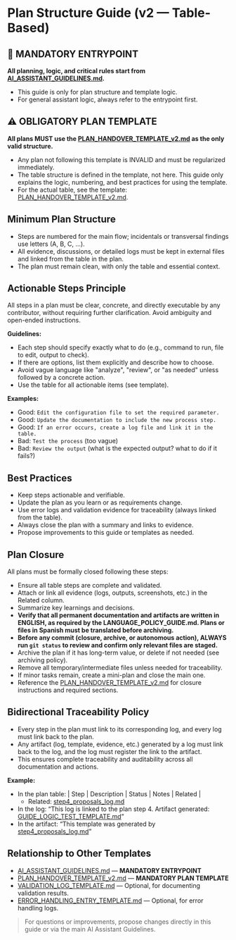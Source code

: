 # Plan Structure Guide (v2 — Table-Based)

## 🚦 MANDATORY ENTRYPOINT
**All planning, logic, and critical rules start from [AI_ASSISTANT_GUIDELINES.md](./AI_ASSISTANT_GUIDELINES.md).**

- This guide is only for plan structure and template logic.
- For general assistant logic, always refer to the entrypoint first.

## ⚠️ OBLIGATORY PLAN TEMPLATE
**All plans MUST use the [PLAN_HANDOVER_TEMPLATE_v2.md](./PLAN_HANDOVER_TEMPLATE_v2.md) as the only valid structure.**

- Any plan not following this template is INVALID and must be regularized immediately.
- The table structure is defined in the template, not here. This guide only explains the logic, numbering, and best practices for using the template.
- For the actual table, see the template: [PLAN_HANDOVER_TEMPLATE_v2.md](./PLAN_HANDOVER_TEMPLATE_v2.md).

## Minimum Plan Structure

- Steps are numbered for the main flow; incidentals or transversal findings use letters (A, B, C, ...).
- All evidence, discussions, or detailed logs must be kept in external files and linked from the table in the plan.
- The plan must remain clean, with only the table and essential context.

## Actionable Steps Principle

All steps in a plan must be clear, concrete, and directly executable by any contributor, without requiring further clarification. Avoid ambiguity and open-ended instructions.

**Guidelines:**
- Each step should specify exactly what to do (e.g., command to run, file to edit, output to check).
- If there are options, list them explicitly and describe how to choose.
- Avoid vague language like "analyze", "review", or "as needed" unless followed by a concrete action.
- Use the table for all actionable items (see template).

**Examples:**
- Good: `Edit the configuration file to set the required parameter.`
- Good: `Update the documentation to include the new process step.`
- Good: `If an error occurs, create a log file and link it in the table.`
- Bad: `Test the process` (too vague)
- Bad: `Review the output` (what is the expected output? what to do if it fails?)

## Best Practices
- Keep steps actionable and verifiable.
- Update the plan as you learn or as requirements change.
- Use error logs and validation evidence for traceability (always linked from the table).
- Always close the plan with a summary and links to evidence.
- Propose improvements to this guide or templates as needed.

## Plan Closure

All plans must be formally closed following these steps:
- Ensure all table steps are complete and validated.
- Attach or link all evidence (logs, outputs, screenshots, etc.) in the Related column.
- Summarize key learnings and decisions.
- **Verify that all permanent documentation and artifacts are written in ENGLISH, as required by the LANGUAGE_POLICY_GUIDE.md. Plans or files in Spanish must be translated before archiving.**
- **Before any commit (closure, archive, or autonomous action), ALWAYS run `git status` to review and confirm only relevant files are staged.**
- Archive the plan if it has long-term value, or delete if not needed (see archiving policy).
- Remove all temporary/intermediate files unless needed for traceability.
- If minor tasks remain, create a mini-plan and close the main one.
- Reference the [PLAN_HANDOVER_TEMPLATE_v2.md](./PLAN_HANDOVER_TEMPLATE_v2.md) for closure instructions and required sections.

## Bidirectional Traceability Policy
- Every step in the plan must link to its corresponding log, and every log must link back to the plan.
- Any artifact (log, template, evidence, etc.) generated by a log must link back to the log, and the log must register the link to the artifact.
- This ensures complete traceability and auditability across all documentation and actions.

**Example:**
- In the plan table: | Step | Description | Status | Notes | Related |
  - Related: [step4_proposals_log.md](./step4_proposals_log.md)
- In the log: “This log is linked to the plan step 4. Artifact generated: [GUIDE_LOGIC_TEST_TEMPLATE.md](../../ai_assistant_guides/GUIDE_LOGIC_TEST_TEMPLATE.md)”
- In the artifact: “This template was generated by [step4_proposals_log.md](../private/plan_refactor_ai_guidelines_2025-07/step4_proposals_log.md)”

## Relationship to Other Templates
- [AI_ASSISTANT_GUIDELINES.md](./AI_ASSISTANT_GUIDELINES.md) — **MANDATORY ENTRYPOINT**
- [PLAN_HANDOVER_TEMPLATE_v2.md](./PLAN_HANDOVER_TEMPLATE_v2.md) — **MANDATORY PLAN TEMPLATE**
- [VALIDATION_LOG_TEMPLATE.md](./VALIDATION_LOG_TEMPLATE.md) — Optional, for documenting validation results.
- [ERROR_HANDLING_ENTRY_TEMPLATE.md](./ERROR_HANDLING_ENTRY_TEMPLATE.md) — Optional, for error handling logs.

> For questions or improvements, propose changes directly in this guide or via the main AI Assistant Guidelines.
